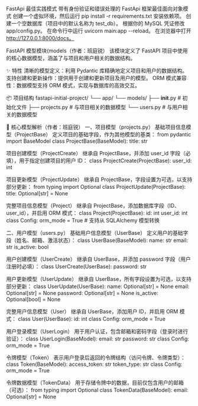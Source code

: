 FastApi 最佳实践模式
带有身份验证和错误处理的 FastApi 框架最佳面向对象模式
创建一个虚拟环境，然后运行 pip install -r requirements.txt 安装依赖项。
创建一个空数据库（项目中的默认名称为 test_db）。
根据你的 MySQL 凭证修改 app/config.py。
在命令行中运行 uvicorn main:app --reload。
在浏览器中打开 http://127.0.0.1:8000/docs。

FastAPI 模型模块(models（作者：班庭锐）
该模块定义了 FastAPI 项目中使用的核心数据模型，涵盖了与项目和用户相关的数据结构。

✨ 特性
清晰的模型定义：利用 Pydantic 库精确地定义项目和用户的数据结构。
支持创建和更新操作：提供用于创建和更新项目及用户的模型。
ORM 模式兼容性：数据模型支持 ORM 模式，实现与数据库的高效交互。

📦 项目结构
fastapi-initial-project/
└── app/
└── models/
├── **init**.py # 初始化文件
├── projects.py # 与项目相关的数据模型
└── users.py # 与用户相关的数据模型

📮 核心模型解析（作者：班庭锐）
一、项目模型（projects.py）
基础项目信息模型（ProjectBase）
定义项目的基础字段，作为其他模型的基类：
from pydantic import BaseModel
class ProjectBase(BaseModel):
title: str

项目创建模型（ProjectCreate）
继承自 ProjectBase，并添加 user_id 字段（必填），用于指定创建项目的用户 ID：
class ProjectCreate(ProjectBase):
user_id: int

项目更新模型（ProjectUpdate）
继承自 ProjectBase，字段设置为可选，以支持部分更新：
from typing import Optional
class ProjectUpdate(ProjectBase):
title: Optional[str] = None

完整项目信息模型（Project）
继承自 ProjectBase，添加数据库字段（ID、user_id），并启用 ORM 模式：
class Project(ProjectBase):
id: int
user_id: int
class Config:
orm_mode = True # 支持从 SQLAlchemy 模型转换

二、用户模型（users.py）
基础用户信息模型（UserBase）
定义用户的基础字段（姓名、邮箱、激活状态）：
class UserBase(BaseModel):
name: str
email: str
is_active: bool

用户创建模型（UserCreate）
继承自 UserBase，并添加 password 字段（用户注册时必填）：
class UserCreate(UserBase):
password: str

用户更新模型（UserUpdate）
继承自 UserBase，所有字段设置为可选，以支持部分更新：
class UserUpdate(UserBase):
name: Optional[str] = None
email: Optional[str] = None
password: Optional[str] = None
is_active: Optional[bool] = None

完整用户信息模型（User）
继承自 UserBase，添加用户 ID，并启用 ORM 模式：
class User(UserBase):
id: int
class Config:
orm_mode = True

用户登录模型（UserLogin）
用于用户认证，包含邮箱和密码字段（登录时进行验证）：
class UserLogin(BaseModel):
email: str
password: str
class Config:
orm_mode = True

令牌模型（Token）
表示用户登录后返回的令牌结构（访问令牌、令牌类型）：
class Token(BaseModel):
access_token: str
token_type: str
class Config:
orm_mode = True

令牌数据模型（TokenData）
用于存储令牌中的数据，目前仅包含用户的邮箱（可选）：
from typing import Optional
class TokenData(BaseModel):
email: Optional[str] = None
